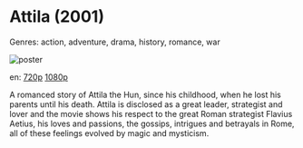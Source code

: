 # Attila (2001)

Genres: action, adventure, drama, history, romance, war

![poster](http://image.tmdb.org/t/p/w500/gbmtmnAQrC5B3ARmTWN54UCkpiK.jpg)

en:
  [720p](magnet:?xt=urn:btih:1026ECC71FFC3C63C73FC052134056997BF251CF&tr=udp://glotorrents.pw:6969/announce&tr=udp://tracker.opentrackr.org:1337/announce&tr=udp://torrent.gresille.org:80/announce&tr=udp://tracker.openbittorrent.com:80&tr=udp://tracker.coppersurfer.tk:6969&tr=udp://tracker.leechers-paradise.org:6969&tr=udp://p4p.arenabg.ch:1337&tr=udp://tracker.internetwarriors.net:1337)
  [1080p](magnet:?xt=urn:btih:0768e87d0c2ef4216c7ba8f78ead0820cb9f776b&dn=Attila+%282013%29+1080p+BrRip+x264+-+YIFY&tr=udp%3A%2F%2Ftracker.openbittorrent.com%3A80%2Fannounce&tr=udp%3A%2F%2Fglotorrents.pw%3A6969%2Fannounce&tr=udp%3A%2F%2Ftracker.openbittorrent.com%3A80%2Fannounce&tr=udp%3A%2F%2Ftracker.opentrackr.org%3A1337%2Fannounce&tr=udp%3A%2F%2Fzer0day.to%3A1337%2Fannounce&tr=udp%3A%2F%2Ftracker.coppersurfer.tk%3A6969%2Fannounce)
  


A romanced story of Attila the Hun, since his childhood, when he lost his parents until his death. Attila is disclosed as a great leader, strategist and lover and the movie shows his respect to the great Roman strategist Flavius Aetius, his loves and passions, the gossips, intrigues and betrayals in Rome, all of these feelings evolved by magic and mysticism.